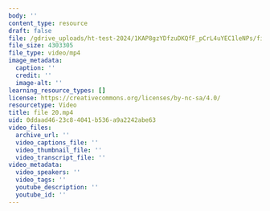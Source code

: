 ```yaml
---
body: ''
content_type: resource
draft: false
file: /gdrive_uploads/ht-test-2024/1KAP8gzYDfzuDKQfF_pCrL4uYEC1leNPs/file-20.mp4
file_size: 4303305
file_type: video/mp4
image_metadata:
  caption: ''
  credit: ''
  image-alt: ''
learning_resource_types: []
license: https://creativecommons.org/licenses/by-nc-sa/4.0/
resourcetype: Video
title: file 20.mp4
uid: 0ddaad46-23c8-4041-b536-a9a2242abe63
video_files:
  archive_url: ''
  video_captions_file: ''
  video_thumbnail_file: ''
  video_transcript_file: ''
video_metadata:
  video_speakers: ''
  video_tags: ''
  youtube_description: ''
  youtube_id: ''
---
```

